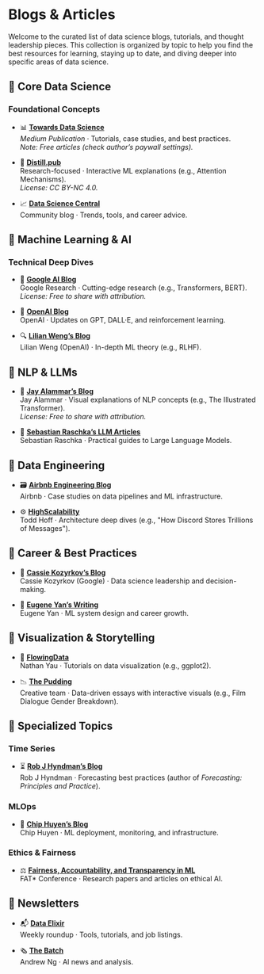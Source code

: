 # Blogs & Articles

Welcome to the curated list of data science blogs, tutorials, and thought leadership pieces. This collection is organized by topic to help you find the best resources for learning, staying up to date, and diving deeper into specific areas of data science.

## 📌 Core Data Science

### Foundational Concepts

- 📊 **[Towards Data Science](https://towardsdatascience.com/)**  
  *Medium Publication* · Tutorials, case studies, and best practices.  
  _Note: Free articles (check author’s paywall settings)._

- 🧮 **[Distill.pub](https://distill.pub/)**  
  Research-focused · Interactive ML explanations (e.g., Attention Mechanisms).  
  _License: CC BY-NC 4.0._

- 📈 **[Data Science Central](https://www.datasciencecentral.com/)**  
  Community blog · Trends, tools, and career advice.

## 📌 Machine Learning & AI

### Technical Deep Dives

- 🤖 **[Google AI Blog](https://ai.googleblog.com/)**  
  Google Research · Cutting-edge research (e.g., Transformers, BERT).  
  _License: Free to share with attribution._

- 🧠 **[OpenAI Blog](https://openai.com/blog/)**  
  OpenAI · Updates on GPT, DALL·E, and reinforcement learning.

- 🔍 **[Lilian Weng’s Blog](https://lilianweng.github.io/)**  
  Lilian Weng (OpenAI) · In-depth ML theory (e.g., RLHF).

## 📌 NLP & LLMs

- 📜 **[Jay Alammar’s Blog](http://jalammar.github.io/)**  
  Jay Alammar · Visual explanations of NLP concepts (e.g., The Illustrated Transformer).  
  _License: Free to share with attribution._

- 🤯 **[Sebastian Raschka’s LLM Articles](https://sebastianraschka.com/)**  
  Sebastian Raschka · Practical guides to Large Language Models.

## 📌 Data Engineering

- 🗃️ **[Airbnb Engineering Blog](https://medium.com/airbnb-engineering)**  
  Airbnb · Case studies on data pipelines and ML infrastructure.

- ⚙️ **[HighScalability](http://highscalability.com/)**  
  Todd Hoff · Architecture deep dives (e.g., "How Discord Stores Trillions of Messages").

## 📌 Career & Best Practices

- 💼 **[Cassie Kozyrkov’s Blog](https://medium.com/cassie-kozyrkov)**  
  Cassie Kozyrkov (Google) · Data science leadership and decision-making.

- 📝 **[Eugene Yan’s Writing](https://eugeneyan.com/)**  
  Eugene Yan · ML system design and career growth.

## 📌 Visualization & Storytelling

- 🎨 **[FlowingData](https://flowingdata.com/)**  
  Nathan Yau · Tutorials on data visualization (e.g., ggplot2).

- 📉 **[The Pudding](https://pudding.cool/)**  
  Creative team · Data-driven essays with interactive visuals (e.g., Film Dialogue Gender Breakdown).

## 📌 Specialized Topics

### Time Series

- ⏳ **[Rob J Hyndman’s Blog](https://robjhyndman.com/)**  
  Rob J Hyndman · Forecasting best practices (author of *Forecasting: Principles and Practice*).

### MLOps

- 🚀 **[Chip Huyen’s Blog](https://www.chiphuyen.com/)**  
  Chip Huyen · ML deployment, monitoring, and infrastructure.

### Ethics & Fairness

- ⚖️ **[Fairness, Accountability, and Transparency in ML](https://fatconference.org/)**  
  FAT* Conference · Research papers and articles on ethical AI.

## 📌 Newsletters

- 📬 **[Data Elixir](https://dataelixir.com/)**  
  Weekly roundup · Tools, tutorials, and job listings.

- 🗞️ **[The Batch](https://www.deeplearning.ai/the-batch/)**  
  Andrew Ng · AI news and analysis.

